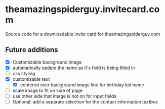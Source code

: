 # theamazingspiderguy.invitecard.com

Source code for a downloadable invite card for theamazingspiderguy.com

## Future additions

- [x] Customizable background image
- [x] automatically update the name as it's field is being filled in
- [ ] css styling
- [x] customizable text
  - [x] centered over background image line for birthday kid name
- [ ] scale image to fit on side of page
- [ ] use other side that image is not on for input fields
- [ ] Optional: add a separate selection for the contact information textbox
